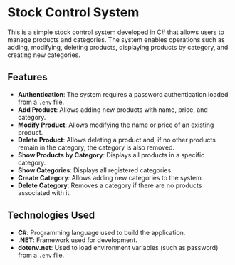 # Stock Control System

This is a simple stock control system developed in C# that allows users to manage products and categories. The system enables operations such as adding, modifying, deleting products, displaying products by category, and creating new categories.

## Features

- **Authentication**: The system requires a password authentication loaded from a `.env` file.
- **Add Product**: Allows adding new products with name, price, and category.
- **Modify Product**: Allows modifying the name or price of an existing product.
- **Delete Product**: Allows deleting a product and, if no other products remain in the category, the category is also removed.
- **Show Products by Category**: Displays all products in a specific category.
- **Show Categories**: Displays all registered categories.
- **Create Category**: Allows adding new categories to the system.
- **Delete Category**: Removes a category if there are no products associated with it.

## Technologies Used

- **C#**: Programming language used to build the application.
- **.NET**: Framework used for development.
- **dotenv.net**: Used to load environment variables (such as password) from a `.env` file.
